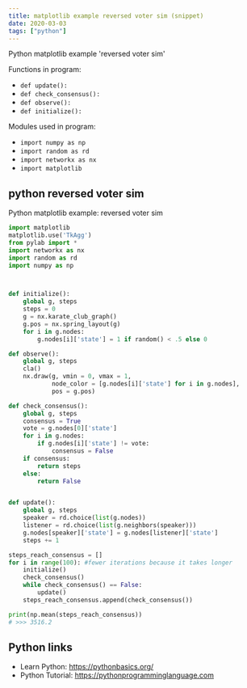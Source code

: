 ```yaml
---
title: matplotlib example reversed voter sim (snippet)
date: 2020-03-03
tags: ["python"]
---
```

Python matplotlib example 'reversed voter sim'

Functions in program: 
* `def update():`
* `def check_consensus():`
* `def observe():`
* `def initialize():`

Modules used in program: 
* `import numpy as np`
* `import random as rd`
* `import networkx as nx`
* `import matplotlib`

## python reversed voter sim

Python matplotlib example: reversed voter sim

```python
import matplotlib
matplotlib.use('TkAgg')
from pylab import *
import networkx as nx
import random as rd
import numpy as np



def initialize():
    global g, steps
    steps = 0
    g = nx.karate_club_graph()
    g.pos = nx.spring_layout(g)
    for i in g.nodes:
        g.nodes[i]['state'] = 1 if random() < .5 else 0

def observe():
    global g, steps
    cla()
    nx.draw(g, vmin = 0, vmax = 1,
            node_color = [g.nodes[i]['state'] for i in g.nodes],
            pos = g.pos)

def check_consensus():
    global g, steps
    consensus = True
    vote = g.nodes[0]['state']
    for i in g.nodes:
        if g.nodes[i]['state'] != vote:
            consensus = False
    if consensus:
        return steps
    else:
        return False


def update():
    global g, steps
    speaker = rd.choice(list(g.nodes))
    listener = rd.choice(list(g.neighbors(speaker)))
    g.nodes[speaker]['state'] = g.nodes[listener]['state']
    steps += 1

steps_reach_consensus = []
for i in range(100): #fewer iterations because it takes longer
    initialize()
    check_consensus()
    while check_consensus() == False:
        update()
    steps_reach_consensus.append(check_consensus())

print(np.mean(steps_reach_consensus))
# >>> 3516.2

```

## Python links

- Learn Python: https://pythonbasics.org/
- Python Tutorial: https://pythonprogramminglanguage.com
